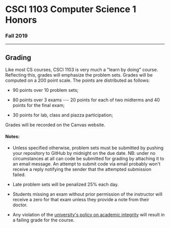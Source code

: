 # CSCI 1103 Computer Science 1 Honors

### Fall 2019

---

## Grading

Like most CS courses, CSCI 1103 is very much a "learn by doing" course. Reflecting this, grades will emphasize the problem sets. Grades will be computed on a 200 point scale. The points are distributed as follows:

+ 90 points over 10 problem sets;

+ 80 points over 3 exams --- 20 points for each of two midterms and 40 points for the final exam;

+ 30 points for lab, class and piazza participation;

Grades will be recorded on the Canvas website.

#### Notes:

+ Unless specified otherwise, problem sets must be submitted by pushing your repository to GitHub by midnight on the due date. NB: under no circumstances at all can code be submitted for grading by attaching it to an email message. An attempt to submit code via email probably won't receive a reply notifying the sender that the attempted submission failed. 


+ Late problem sets will be penalized 25% each day.
+ Students missing an exam without prior permission of the instructor will receive a zero for that exam unless they provide a note from their doctor.
+ Any violation of the [university's policy on academic integrity](http://www.bc.edu/offices/stserv/academic/integrity.html) will result in a failing grade for the course.


